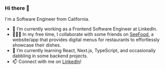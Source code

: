 ### Hi there 👋

I'm a Software Engineer from California.

- 🔭 I’m currently working as a Frontend Software Engineer at LinkedIn.
- 👨🏻‍💻 In my free time, I collaborate with some friends on [SeeFood](http://seefoodapp.com), a website/app that provides digital menus for restaurants to effortlessly showcase their dishes.
- 🌱 I’m currently learning React, Next.js, TypeScript, and occasionally dabbling in some backend projects.
- 📫 Connect with me on [LinkedIn](https://linkedin.com/in/estrrada)!
